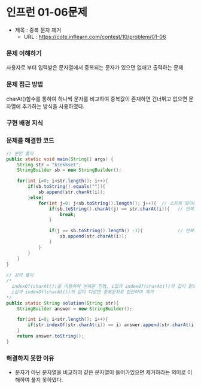 # 인프런 01-06문제
- 제목 : 중복 문자 제거
  - URL : https://cote.inflearn.com/contest/10/problem/01-06

### 문제 이해하기
사용자로 부터 입력받은 문자열에서 중복되는 문자가 있으면 없애고 출력하는 문제
### 문제 접근 방법
charAt()함수를 통하여 하나씩 문자를 비교하여 중복값이 존재하면 건너뛰고 없으면 문자열에 추가하는 방식을 사용하였다.
### 구현 배경 지식

### 문제를 해결한 코드
```java
// 본인 풀이
public static void main(String[] args) {
    String str = "ksekkset";
    StringBuilder sb = new StringBuilder();

    for(int i=0; i<str.length(); i++){
        if(sb.toString().equals("")){
            sb.append(str.charAt(i));
        }else{
            for(int j=0; j<sb.toString().length(); j++){  // 스트링 빌더에 추가된 문자 길이만큼 반복문을 돌림
                if(sb.toString().charAt(j) == str.charAt(i)){   // 반복문을 도는 동안 같은 문자가 발견되면 반복문 탈출
                    break;
                }

                if(j == sb.toString().length() -1){             // 반복문을 끝까지 돌았음에도 같은 문자가 없을시 스트링 빌더에 문자 추가
                    sb.append(str.charAt(i));
                }
            }
        }
    }
}
    
// 강의 풀이
/*
  indexOf(charAt())을 이용하여 반복문 진행, i값과 indexOf(charAt())의 값이 같으면 중복문자가 아닌것으로 판단하여 문자열에 추가
  i값과 indexOf(charAt())의 값이 다르면 중복문자로 판단하여 제거
*/
public static String solution(String str){
    StringBuilder answer = new StringBuilder();

    for(int i=0; i<str.length(); i++){
        if(str.indexOf(str.charAt(i)) == i) answer.append(str.charAt(i));
    }
    return answer.toString();
}
```

### 해결하지 못한 이유
- 문자가 아닌 문자열을 비교하여 같은 문자열이 들어가있으면 제거하라는 의미로 이해하여 풀지 못하였다.
